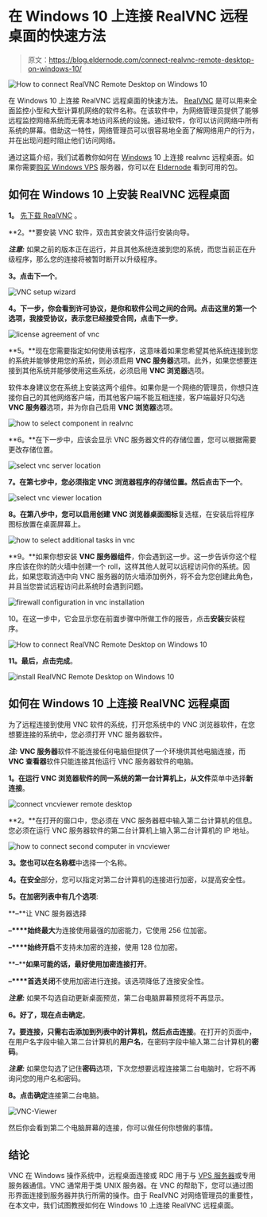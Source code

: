 # 在 Windows 10 上连接 RealVNC 远程桌面的快速方法

> 原文：<https://blog.eldernode.com/connect-realvnc-remote-desktop-on-windows-10/>

![How to connect RealVNC Remote Desktop on Windows 10](img/785ed2f08f7ff6b826d711babd6b088b.png)

在 Windows 10 上连接 RealVNC 远程桌面的快速方法。 [RealVNC](https://www.realvnc.com/) 是可以用来全面监控小型和大型计算机网络的软件名称。在该软件中，为网络管理员提供了能够远程监控网络系统而无需本地访问系统的设施。通过软件，你可以访问网络中所有系统的屏幕。借助这一特性，网络管理员可以很容易地全面了解网络用户的行为，并在出现问题时阻止他们访问网络。

通过这篇介绍，我们试着教你如何在 [Windows](https://blog.eldernode.com/tag/windows/) 10 上连接 realvnc 远程桌面。如果你需要[购买 Windows VPS](https://eldernode.com/windows-vps/) 服务器，你可以在 [Eldernode](https://eldernode.com/) 看到可用的包。

## 如何在 Windows 10 上安装 RealVNC 远程桌面

**1。** [先下载 RealVNC](https://www.realvnc.com/download/file/vnc.files/VNC-Server-6.7.2-Windows.exe) 。

**2。**要安装 VNC 软件，双击其安装文件运行安装向导。

***注意:*** 如果之前的版本正在运行，并且其他系统连接到您的系统，而您当前正在升级程序，那么您的连接将被暂时断开以升级程序。

**3。**点击**下一个**。

![VNC setup wizard](img/6886cd606ba0724a0a2e8031391d60ec.png)

**4。**下一步，你会看到许可协议，是你和软件公司之间的合同。点击这里的第一个选项，**我接受协议**，表示您已经接受合同，点击**下一步**。

![license agreement of vnc](img/ae42d992a7cccb796a19455ca611a37d.png)

**5。**现在您需要指定如何使用该程序，这意味着如果您希望其他系统连接到您的系统并能够使用您的系统，则必须启用 **VNC 服务器**选项。此外，如果您想要连接到其他系统并能够使用这些系统，必须启用 **VNC 浏览器**选项。

软件本身建议您在系统上安装这两个组件。如果你是一个网络的管理员，你想只连接你自己的其他网络客户端，而其他客户端不能互相连接，客户端最好只勾选 **VNC 服务器**选项，并为你自己启用 **VNC 浏览器**选项。

![how to select component in realvnc](img/ac546e9c2713b3bfec3e228b131c2f78.png)

**6。**在下一步中，应该会显示 VNC 服务器文件的存储位置，您可以根据需要更改存储位置。

![select vnc server location](img/c7ab77020e07454fafa9137eaa9446ef.png)

**7。**在第七步中，您必须指定 VNC 浏览器程序的存储位置。然后点击**下一个**。

![select vnc viewer location](img/1fc5e3f77f68a9d9521ec511d19bcb03.png)

**8。**在第八步中，您可以启用**创建 VNC 浏览器桌面图标**复选框，在安装后将程序图标放置在桌面屏幕上。

![how to select additional tasks in vnc](img/6eb8ac44c4b13bf43d9b7d365de95d2b.png)

**9。**如果你想安装 **VNC 服务器组件**，你会遇到这一步。这一步告诉你这个程序应该在你的防火墙中创建一个 roll，这样其他人就可以远程访问你的系统。因此，如果您取消选中向 VNC 服务器的防火墙添加例外，将不会为您创建此角色，并且当您尝试远程访问此系统时会遇到问题。

![firewall configuration in vnc installation](img/198e4b223d06a2a222586f261e3c66dc.png)

10。在这一步中，它会显示您在前面步骤中所做工作的报告，点击**安装**安装程序。

![How to connect RealVNC Remote Desktop on Windows 10](img/e6ae7872c8a0091da40a05eb29eaf17c.png)

**11。**最后，点击**完成**。

![install RealVNC Remote Desktop on Windows 10](img/fddd074a7e5a6118649fe42f20dbf6b8.png)

## 如何在 Windows 10 上连接 RealVNC 远程桌面

为了远程连接到使用 VNC 软件的系统，打开您系统中的 VNC 浏览器软件，在您想要连接的系统中，您必须打开 VNC 服务器软件。

***注:*** **VNC 服务器**软件不能连接任何电脑但提供了一个环境供其他电脑连接，而 **VNC 查看器**软件只能连接其他运行 VNC 服务器软件的电脑。

**1。**在运行 **VNC 浏览器**软件的同一系统的第一台计算机上，从**文件**菜单中选择**新连接**。

![connect vncviewer remote desktop](img/4e583f0fd2d4503b0a65cc7c08215126.png)

**2。**在打开的窗口中，您必须在 VNC 服务器框中输入第二台计算机的信息。您必须在运行 VNC 服务器软件的第二台计算机上输入第二台计算机的 IP 地址。

![how to connect second computer in vncviewer](img/70639831fac04ca4c238c47e7cb16276.png)

**3。**您也可以在**名称框**中选择一个名称。

**4。**在**安全**部分，您可以指定对第二台计算机的连接进行加密，以提高安全性。

**5。**在**加密列表中有几个选项**:

**–**让 VNC 服务器选择

**–****始终最大**为连接使用最强的加密能力，它使用 256 位加密。

**–****始终开启**不支持未加密的连接，使用 128 位加密。

**–****如果可能的话，最好使用加密连接打开**。

**–****首选关闭**不使用加密进行连接。该选项降低了连接安全性。

***注意:*** 如果不勾选自动更新桌面预览，第二台电脑屏幕预览将不再显示。

**6。**好了，现在点击**确定**。

**7。**要连接，只需右击添加到列表中的计算机，然后点击**连接**。在打开的页面中，在用户名字段中输入第二台计算机的**用户名**，在密码字段中输入第二台计算机的**密码**。

***注意:*** 如果您勾选了记住**密码**选项，下次您想要远程连接第二台电脑时，它将不再询问您的用户名和密码。

**8。**点击**确定**连接第二台电脑。

![VNC-Viewer](img/9d05829b0bd984fff5e9e11a49196ef9.png)

然后你会看到第二个电脑屏幕的连接，你可以做任何你想做的事情。

## 结论

VNC 在 Windows 操作系统中，远程桌面连接或 RDC 用于与 [VPS 服务器](https://eldernode.com/vps/)或专用服务器通信。VNC 通常用于类 UNIX 服务器。在 VNC 的帮助下，您可以通过图形界面连接到服务器并执行所需的操作。由于 RealVNC 对网络管理员的重要性，在本文中，我们试图教授如何在 Windows 10 上连接 RealVNC 远程桌面。
